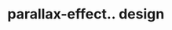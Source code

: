 # parallax-effect.. design                                                                                                                                                                         

